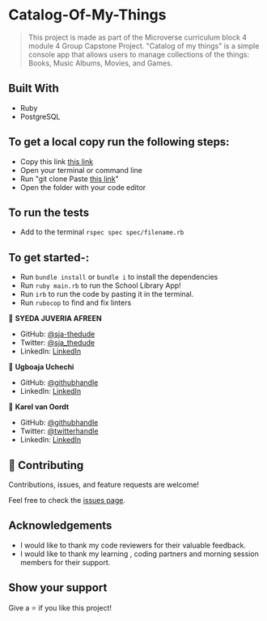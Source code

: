 # Catalog-Of-My-Things

> This project is made as part of the Microverse curriculum block 4 module 4 Group Capstone Project. "Catalog of my things" is a simple console app that allows users to manage collections of the things: Books, Music Albums, Movies, and Games.

## Built With

- Ruby
- PostgreSQL

## To get a local copy run the following steps:

- Copy this link [this link](https://github.com/sja-thedude/Catalog-Of-My-Things-Ruby-Group-Capstone)
- Open your terminal or command line
- Run "git clone Paste [this link](https://github.com/sja-thedude/Catalog-Of-My-Things-Ruby-Group-Capstone)"
- Open the folder with your code editor

## To run the tests
- Add to the terminal `rspec spec spec/filename.rb`

## To get started-:

- Run `bundle install` or `bundle i` to install the dependencies
- Run `ruby main.rb` to run the School Library App!
- Run `irb` to run the code by pasting it in the terminal.
- Run `rubocop` to find and fix linters

👤 **SYEDA JUVERIA AFREEN**

- GitHub: [@sja-thedude](https://github.com/sja-thedude)
- Twitter: [@sja_thedude](https://twitter.com/sja_thedude)
- LinkedIn: [LinkedIn](https://www.linkedin.com/in/sja-thedude/)

👤 **Ugboaja Uchechi**

- GitHub: [@githubhandle](https://github.com/Ugboaja-Uchechi)
- LinkedIn: [LinkedIn](https://www.linkedin.com/in/stephanie-ugboaja-930a2a216/)

👤 **Karel van Oordt**

- GitHub: [@githubhandle](https://github.com/karelvanoordt)
- Twitter: [@twitterhandle](https://twitter.com/karelvanoordt)
- LinkedIn: [LinkedIn](https://linkedin.com/in/karelvanoordt)

## 🤝 Contributing

Contributions, issues, and feature requests are welcome!

Feel free to check the [issues page](https://github.com/sja-thedude/Catalog-Of-My-Things-Ruby-Group-Capstone).

## Acknowledgements

- I would like to thank my code reviewers for their valuable feedback.
- I would like to thank my learning , coding partners and morning session members for their support.

## Show your support

Give a ⭐️ if you like this project!
